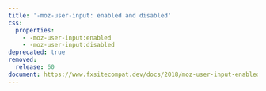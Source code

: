 ```yaml
---
title: '-moz-user-input: enabled and disabled'
css:
  properties:
    - -moz-user-input:enabled
    - -moz-user-input:disabled
deprecated: true
removed:
  release: 60
document: https://www.fxsitecompat.dev/docs/2018/moz-user-input-enabled-and-disabled-are-no-longer-supported/
---
```

